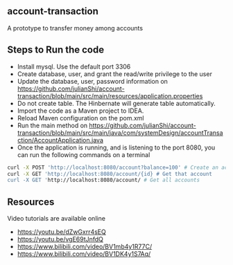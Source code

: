 ## account-transaction
A prototype to transfer money among accounts

## Steps to Run the code
- Install mysql. Use the default port 3306
- Create database, user, and grant the read/write privilege to the user
- Update the database, user, password information on https://github.com/julianShi/account-transaction/blob/main/src/main/resources/application.properties
- Do not create table. The Hinbernate will generate table automatically.
- Import the code as a Maven project to IDEA. 
- Reload Maven configuration on the pom.xml 
- Run the main method on https://github.com/julianShi/account-transaction/blob/main/src/main/java/com/systemDesign/accountTransaction/AccountApplication.java
- Once the application is running, and is listening to the port 8080, you can run the following commands on a terminal
```bash
curl -X POST 'http://localhost:8080/account?balance=100' # Create an account
curl -X GET 'http://localhost:8080/account/{id} # Get that account
curl -X GET 'http://localhost:8080/account/ # Get all accounts
```

## Resources
Video tutorials are available online 
- https://youtu.be/dZwGxrr4sEQ
- https://youtu.be/vgE69tJnfdQ
- https://www.bilibili.com/video/BV1mb4y1R77C/
- https://www.bilibili.com/video/BV1DK4y1S7Aq/
